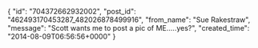  {
   "id": "704372662932002",
   "post_id": "462493170453287_482026878499916",
   "from_name": "Sue Rakestraw",
   "message": "Scott wants me to post a pic of ME.....yes?",
   "created_time": "2014-08-09T06:56:56+0000"
 }
